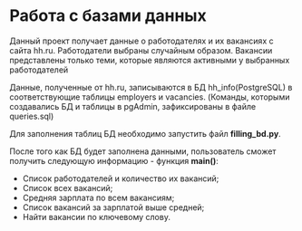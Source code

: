 # Работа с базами данных 

Данный проект получает данные о работодателях и их вакансиях с сайта hh.ru.
Работодатели выбраны случайным образом. Вакансии представлены только теми, которые являются активными у выбранных работодателей

Данные, полученные от hh.ru, записываются в БД hh_info(PostgreSQL) в соответствующие таблицы employers и vacancies.
(Команды, которыми создавались БД и таблицы в pgAdmin, зафиксированы в файле queries.sql)

Для заполнения таблиц БД необходимо запустить файл **filling_bd.py**.

После того как БД будет заполнена данными, пользователь сможет получить следующую информацию - функция **main()**:<br>
 - Список работодателей и количество их вакансий;<br>
 - Список всех вакансий;<br>
 - Средняя зарплата по всем вакансиям;<br>
 - Список вакансий за зарплатой выше средней;<br>
 - Найти вакансии по ключевому слову.


